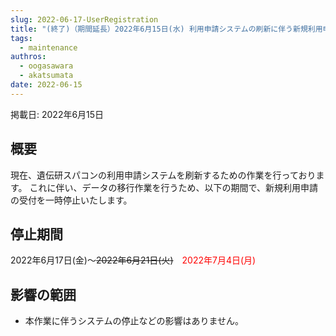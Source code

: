```yaml
---
slug: 2022-06-17-UserRegistration
title: "(終了)（期間延長）2022年6月15日(水) 利用申請システムの刷新に伴う新規利用申請の一時停止のお知らせ"
tags:
  - maintenance
authros:
  - oogasawara
  - akatsumata
date: 2022-06-15
---
```


掲載日: 2022年6月15日


## 概要

現在、遺伝研スパコンの利用申請システムを刷新するための作業を行っております。
これに伴い、データの移行作業を行うため、以下の期間で、新規利用申請の受付を一時停止いたします。


## 停止期間

2022年6月17日(金)～~~2022年6月21日(火)~~　<font color="red">2022年7月4日(月)</font>


## 影響の範囲

- 本作業に伴うシステムの停止などの影響はありません。
